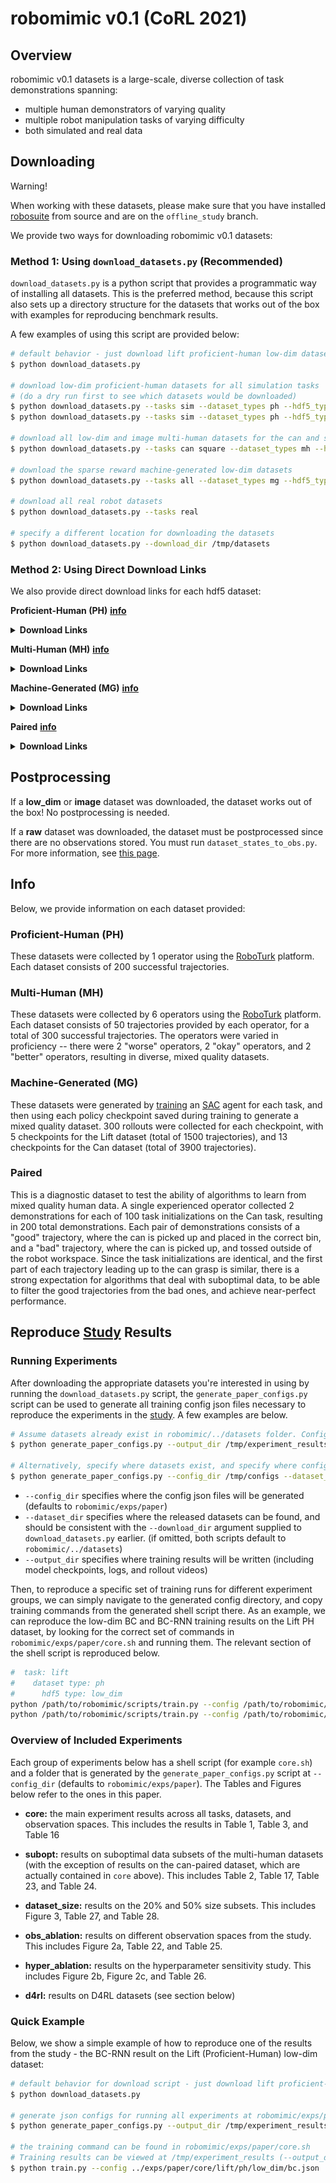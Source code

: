# robomimic v0.1 (CoRL 2021)

## Overview
robomimic v0.1 datasets is a large-scale, diverse collection of task demonstrations spanning:

- multiple human demonstrators of varying quality
- multiple robot manipulation tasks of varying difficulty
- both simulated and real data

## Downloading


<div class="admonition warning">
<p class="admonition-title">Warning!</p>

When working with these datasets, please make sure that you have installed [robosuite](https://robosuite.ai/) from source and are on the `offline_study` branch.

</div>

We provide two ways for downloading robomimic v0.1 datasets:

### Method 1: Using `download_datasets.py` (Recommended)
`download_datasets.py` is a python script that provides a programmatic way of installing all datasets. This is the preferred method, because this script also sets up a directory structure for the datasets that works out of the box with examples for reproducing benchmark results.

A few examples of using this script are provided below:

```sh
# default behavior - just download lift proficient-human low-dim dataset
$ python download_datasets.py

# download low-dim proficient-human datasets for all simulation tasks
# (do a dry run first to see which datasets would be downloaded)
$ python download_datasets.py --tasks sim --dataset_types ph --hdf5_types low_dim --dry_run
$ python download_datasets.py --tasks sim --dataset_types ph --hdf5_types low_dim

# download all low-dim and image multi-human datasets for the can and square tasks
$ python download_datasets.py --tasks can square --dataset_types mh --hdf5_types low_dim image

# download the sparse reward machine-generated low-dim datasets
$ python download_datasets.py --tasks all --dataset_types mg --hdf5_types low_dim_sparse

# download all real robot datasets
$ python download_datasets.py --tasks real

# specify a different location for downloading the datasets
$ python download_datasets.py --download_dir /tmp/datasets
```

### Method 2: Using Direct Download Links

We also provide direct download links for each hdf5 dataset:

**Proficient-Human (PH)** [**info**](robomimic_v0.1.html#proficient-human-ph)
<details>
  <summary><b>Download Links</b></summary>
<p>

<img src="../images/proficient_human.png" alt="proficient_human" style="zoom:33%;" />

|                      **Lift<br />(PH)**                      |                      **Can<br />(PH)**                       |                     **Square<br />(PH)**                     |                   **Transport<br />(PH)**                    |                   **Tool Hang<br />(PH)**                    |
| :----------------------------------------------------------: | :----------------------------------------------------------: | :----------------------------------------------------------: | :----------------------------------------------------------: | :----------------------------------------------------------: |
|                 ![lift](../images/lift.png)                  |                  ![can](../images/can.png)                   |               ![square](../images/square.png)                |            ![transport](../images/transport.png)             |            ![tool_hang](../images/tool_hang.png)             |
| [raw](http://downloads.cs.stanford.edu/downloads/rt_benchmark/lift/ph/demo.hdf5)<br />(21 MB) | [raw](http://downloads.cs.stanford.edu/downloads/rt_benchmark/can/ph/demo.hdf5)<br />(45 MB) | [raw](http://downloads.cs.stanford.edu/downloads/rt_benchmark/square/ph/demo.hdf5)<br />(49 MB) | [raw](http://downloads.cs.stanford.edu/downloads/rt_benchmark/transport/ph/demo.hdf5)<br />(185 MB) | [raw](http://downloads.cs.stanford.edu/downloads/rt_benchmark/tool_hang/ph/demo.hdf5)<br />(127 MB) |
| [low_dim](http://downloads.cs.stanford.edu/downloads/rt_benchmark/lift/ph/low_dim.hdf5)<br />(18 MB) | [low_dim](http://downloads.cs.stanford.edu/downloads/rt_benchmark/can/ph/low_dim.hdf5)<br />(44 MB) | [low_dim](http://downloads.cs.stanford.edu/downloads/rt_benchmark/square/ph/low_dim.hdf5)<br />(48 MB) | [low_dim](http://downloads.cs.stanford.edu/downloads/rt_benchmark/transport/ph/low_dim.hdf5)<br />(296 MB) | [low_dim](http://downloads.cs.stanford.edu/downloads/rt_benchmark/tool_hang/ph/low_dim.hdf5)<br />(193 MB) |
| [image](http://downloads.cs.stanford.edu/downloads/rt_benchmark/lift/ph/image.hdf5)<br />(801 MB) | [image](http://downloads.cs.stanford.edu/downloads/rt_benchmark/can/ph/image.hdf5)<br />(1.9 GB) | [image](http://downloads.cs.stanford.edu/downloads/rt_benchmark/square/ph/image.hdf5)<br />(2.5 GB) | [image](http://downloads.cs.stanford.edu/downloads/rt_benchmark/transport/ph/image.hdf5)<br />(16 GB) | [image](http://downloads.cs.stanford.edu/downloads/rt_benchmark/tool_hang/ph/image.hdf5)<br />(63 GB) |

|                   **Lift Real<br />(PH)**                    |                    **Can Real<br />(PH)**                    |                 **Tool Hang Real<br />(PH)**                 |
| :----------------------------------------------------------: | :----------------------------------------------------------: | :----------------------------------------------------------: |
|            ![lift_real](../images/lift_real.jpg)             |             ![can_real](../images/can_real.jpg)              |       ![tool_hang_real](../images/tool_hang_real.jpg)        |
| [image](http://downloads.cs.stanford.edu/downloads/rt_benchmark/lift_real/ph/demo.hdf5) (1.9 GB) | [image](http://downloads.cs.stanford.edu/downloads/rt_benchmark/can_real/ph/demo.hdf5) (5.3 GB) | [image](http://downloads.cs.stanford.edu/downloads/rt_benchmark/tool_hang_real/ph/demo.hdf5) (58 GB) |

</p>
</details>

**Multi-Human (MH)** [**info**](robomimic_v0.1.html#multi-human-mh)
<details>
  <summary><b>Download Links</b></summary>
<p>
<img src="../images/multi_human.png" alt="multi_human" style="zoom:33%;" />

|                      **Lift<br />(MH)**                      |                      **Can<br />(MH)**                       |                     **Square<br />(MH)**                     |                   **Transport<br />(MH)**                    |
| :----------------------------------------------------------: | :----------------------------------------------------------: | :----------------------------------------------------------: | :----------------------------------------------------------: |
|                 ![lift](../images/lift.png)                  |                  ![can](../images/can.png)                   |               ![square](../images/square.png)                |            ![transport](../images/transport.png)             |
| [raw](http://downloads.cs.stanford.edu/downloads/rt_benchmark/lift/mh/demo.hdf5)<br />(20 MB) | [raw](http://downloads.cs.stanford.edu/downloads/rt_benchmark/can/mh/demo.hdf5)<br />(51 MB) | [raw](http://downloads.cs.stanford.edu/downloads/rt_benchmark/square/mh/demo.hdf5)<br />(45 MB) | [raw](http://downloads.cs.stanford.edu/downloads/rt_benchmark/transport/mh/demo.hdf5)<br />(212 MB) |
| [low_dim](http://downloads.cs.stanford.edu/downloads/rt_benchmark/lift/mh/low_dim.hdf5)<br />(46 MB) | [low_dim](http://downloads.cs.stanford.edu/downloads/rt_benchmark/can/mh/low_dim.hdf5)<br />(108 MB) | [low_dim](http://downloads.cs.stanford.edu/downloads/rt_benchmark/square/mh/low_dim.hdf5)<br />(119 MB) | [low_dim](http://downloads.cs.stanford.edu/downloads/rt_benchmark/transport/mh/low_dim.hdf5)<br />(609 MB) |
| [image](http://downloads.cs.stanford.edu/downloads/rt_benchmark/lift/mh/image.hdf5)<br />(2.6 GB) | [image](http://downloads.cs.stanford.edu/downloads/rt_benchmark/can/mh/image.hdf5)<br />(5.1 GB) | [image](http://downloads.cs.stanford.edu/downloads/rt_benchmark/square/mh/image.hdf5)<br />(6.5 GB) | [image](http://downloads.cs.stanford.edu/downloads/rt_benchmark/transport/mh/image.hdf5)<br />(32 GB) |

</p>
</details>

**Machine-Generated (MG)** [**info**](robomimic_v0.1.html#machine-generated-mg)
<details>
  <summary><b>Download Links</b></summary>
<p>

<img src="../images/machine_generated.png" alt="machine_generated" style="zoom:33%;" />

|                      **Lift<br />(MG)**                      |                      **Can<br />(MG)**                       |
| :----------------------------------------------------------: | :----------------------------------------------------------: |
|                 ![lift](../images/lift.png)                  |                  ![can](../images/can.png)                   |
| [raw](http://downloads.cs.stanford.edu/downloads/rt_benchmark/lift/mg/demo.hdf5)<br />(96 MB) | [raw](http://downloads.cs.stanford.edu/downloads/rt_benchmark/can/mg/demo.hdf5)<br />(457 MB) |
| [low_dim (sparse)](http://downloads.cs.stanford.edu/downloads/rt_benchmark/lift/mg/low_dim_sparse.hdf5)<br />(303 MB) | [low_dim (sparse)](http://downloads.cs.stanford.edu/downloads/rt_benchmark/can/mg/low_dim_sparse.hdf5)<br />(1.1 GB) |
| [low_dim (dense)](http://downloads.cs.stanford.edu/downloads/rt_benchmark/lift/mg/low_dim_dense.hdf5)<br />(303 MB) | [low_dim (dense)](http://downloads.cs.stanford.edu/downloads/rt_benchmark/can/mg/low_dim_dense.hdf5)<br />(1.1 GB) |
| [image (sparse)](http://downloads.cs.stanford.edu/downloads/rt_benchmark/lift/mg/image_sparse.hdf5)<br />(19 GB) | [image (sparse)](http://downloads.cs.stanford.edu/downloads/rt_benchmark/can/mg/image_sparse.hdf5)<br />(48 GB) |
| [image (dense)](http://downloads.cs.stanford.edu/downloads/rt_benchmark/lift/mg/image_dense.hdf5)<br />(19 GB) | [image (dense)](http://downloads.cs.stanford.edu/downloads/rt_benchmark/can/mg/image_dense.hdf5)<br />(48 GB) |

</p>
</details>

**Paired** [**info**](robomimic_v0.1.html#paired)
<details>
  <summary><b>Download Links</b></summary>
<p>

|                        **Can Paired**                        |
| :----------------------------------------------------------: |
| <img src="../images/can_paired.png" alt="can_paired" style="zoom:12%;" /> |
| [raw](http://downloads.cs.stanford.edu/downloads/rt_benchmark/can/paired/demo.hdf5)<br />(39 MB) |
| [low_dim (sparse)](http://downloads.cs.stanford.edu/downloads/rt_benchmark/can/paired/low_dim.hdf5)<br />(39 MB) |
| [image (sparse)](http://downloads.cs.stanford.edu/downloads/rt_benchmark/can/paired/image.hdf5)<br />(1.7 GB) |

</p>
</details>

## Postprocessing
If a **low_dim** or **image** dataset was downloaded, the dataset works out of the box! No postprocessing is needed.

If a **raw** dataset was downloaded, the dataset must be postprocessed since there are no observations stored. You must run `dataset_states_to_obs.py`. For more information, see [this page](robosuite.html#extracting-observations-from-mujoco-states).

## Info

Below, we provide information on each dataset provided:

### Proficient-Human (PH)

These datasets were collected by 1 operator using the [RoboTurk](https://roboturk.stanford.edu/) platform. Each dataset consists of 200 successful trajectories.

### Multi-Human (MH)

These datasets were collected by 6 operators using the [RoboTurk](https://roboturk.stanford.edu/) platform. Each dataset consists of 50 trajectories provided by each operator, for a total of 300 successful trajectories. The operators were varied in proficiency -- there were 2 "worse" operators, 2 "okay" operators, and 2 "better" operators, resulting in diverse, mixed quality datasets.

### Machine-Generated (MG)

These datasets were generated by [training](https://github.com/ARISE-Initiative/robosuite-benchmark) an [SAC](https://arxiv.org/abs/1801.01290) agent for each task, and then using each policy checkpoint saved during training to generate a mixed quality dataset. 300 rollouts were collected for each checkpoint, with 5 checkpoints for the Lift dataset (total of 1500 trajectories), and 13 checkpoints for the Can dataset (total of 3900 trajectories).

### Paired

This is a diagnostic dataset to test the ability of algorithms to learn from mixed quality human data. A single experienced operator collected 2 demonstrations for each of 100 task initializations on the Can task, resulting in 200 total demonstrations. Each pair of demonstrations consists of a "good" trajectory, where the can is picked up and placed in the correct bin, and a "bad" trajectory, where the can is picked up, and tossed outside of the robot workspace. Since the task initializations are identical, and the first part of each trajectory leading up to the can grasp is similar, there is a strong expectation for algorithms that deal with suboptimal data, to be able to filter the good trajectories from the bad ones, and achieve near-perfect performance.

## Reproduce [Study](https://arise-initiative.github.io/robomimic-web/study/) Results

### Running Experiments

After downloading the appropriate datasets you're interested in using by running the `download_datasets.py` script, the `generate_paper_configs.py` script can be used to generate all training config json files necessary to reproduce the experiments in the [study](https://arise-initiative.github.io/robomimic-web/study/). A few examples are below.

```sh
# Assume datasets already exist in robomimic/../datasets folder. Configs will be generated under robomimic/exps/paper, and training results will be at /tmp/experiment_results when launching training runs.
$ python generate_paper_configs.py --output_dir /tmp/experiment_results

# Alternatively, specify where datasets exist, and specify where configs should be generated.
$ python generate_paper_configs.py --config_dir /tmp/configs --dataset_dir /tmp/datasets --output_dir /tmp/experiment_results
```

- `--config_dir` specifies where the config json files will be generated (defaults to `robomimic/exps/paper`)
- `--dataset_dir` specifies where the released datasets can be found, and should be consistent with the `--download_dir` argument supplied to `download_datasets.py` earlier. (if omitted, both scripts default to `robomimic/../datasets`)
- `--output_dir` specifies where training results will be written (including model checkpoints, logs, and rollout videos)

Then, to reproduce a specific set of training runs for different experiment groups, we can simply navigate to the generated config directory, and copy training commands from the generated shell script there. As an example, we can reproduce the low-dim BC and BC-RNN training results on the Lift PH dataset, by looking for the correct set of commands in `robomimic/exps/paper/core.sh` and running them. The relevant section of the shell script is reproduced below.

```bash
#  task: lift
#    dataset type: ph
#      hdf5 type: low_dim
python /path/to/robomimic/scripts/train.py --config /path/to/robomimic/exps/paper/core/lift/ph/low_dim/bc.json
python /path/to/robomimic/scripts/train.py --config /path/to/robomimic/exps/paper/core/lift/ph/low_dim/bc_rnn.json
```

### Overview of Included Experiments

Each group of experiments below has a shell script (for example `core.sh`) and a folder that is generated by the `generate_paper_configs.py` script at `--config_dir` (defaults to `robomimic/exps/paper`). The Tables and Figures below refer to the ones in this paper.

- **core:** the main experiment results across all tasks, datasets, and observation spaces. This includes the results in Table 1, Table 3, and Table 16

- **subopt:** results on suboptimal data subsets of the multi-human datasets (with the exception of results on the can-paired dataset, which are actually contained in `core` above). This includes Table 2, Table 17, Table 23, and Table 24.

- **dataset_size:** results on the 20% and 50% size subsets. This includes Figure 3, Table 27, and Table 28.

- **obs_ablation:** results on different observation spaces from the study. This includes Figure 2a, Table 22, and Table 25.

- **hyper_ablation:** results on the hyperparameter sensitivity study. This includes Figure 2b, Figure 2c, and Table 26.

- **d4rl:** results on D4RL datasets (see section below)


### Quick Example

Below, we show a simple example of how to reproduce one of the results from the study - the BC-RNN result on the Lift (Proficient-Human) low-dim dataset:

```sh
# default behavior for download script - just download lift proficient-human low-dim dataset to robomimic/../datasets
$ python download_datasets.py

# generate json configs for running all experiments at robomimic/exps/paper
$ python generate_paper_configs.py --output_dir /tmp/experiment_results

# the training command can be found in robomimic/exps/paper/core.sh
# Training results can be viewed at /tmp/experiment_results (--output_dir when generating paper configs).
$ python train.py --config ../exps/paper/core/lift/ph/low_dim/bc.json
```